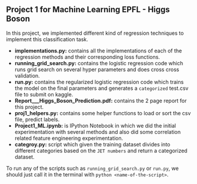 ## Project 1 for Machine Learning EPFL - Higgs Boson

In this project, we implemented different kind of regression techniques to implement this classification task.


- **implementations.py:** contains all the implementations of each of the regression methods and their corresponding loss functions.
- **running_grid_search.py:** contains the logistic regression code which runs grid search on several hyper parameters and does cross cross validation.
- **run.py:** contains the regularized logistic regression code which trains the model on the final parameters and generates a `categorized` test.csv file to submit on kaggle.
- **Report___Higgs_Boson_Prediction.pdf:** contains the 2 page report for this project.
- **proj1_helpers.py:** contains some helper functions to load or sort the csv file, predict labels.
- **Project1_ML.ipynb:** is IPython Notebook in which we did the initial experimentation with several methods and also did some correlation related feature engineering experimentation.
- **categroy.py:** script which given the training dataset divides into different categories based on the `JET numbers` and return a categorized dataset.


To run any of the scripts such as `running_grid_search.py` or `run.py`, we should just call it in the terminal with `python <name-of-the-script>`.
